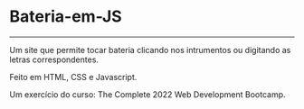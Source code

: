 # Bateria-em-JS
---

Um site que permite tocar bateria clicando nos intrumentos ou digitando as letras correspondentes.

Feito em HTML, CSS e Javascript.

Um exercício do curso: The Complete 2022 Web Development Bootcamp.


